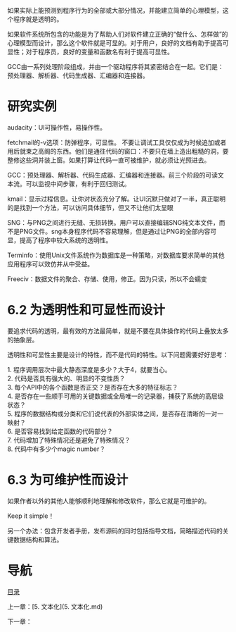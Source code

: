 如果实际上能预测到程序行为的全部或大部分情况，并能建立简单的心理模型，这个程序就是透明的。

如果软件系统所包含的功能是为了帮助人们对软件建立正确的“做什么、怎样做”的心理模型而设计，那么这个软件就是可显的。对于用户，良好的文档有助于提高可显性；对于程序员，良好的变量和函数名有利于提高可显性。

GCC由一系列处理阶段组成，并由一个驱动程序将其紧密结合在一起。它们是：预处理器、解析器、代码生成器、汇编器和连接器。

# 研究实例
audacity：UI可操作性，易操作性。

fetchmail的-v选项：防弹程序，可显性。
不要让调试工具仅仅成为时候追加或者用后就束之高阁的东西。他们是通往代码的窗口：不要只在墙上造出粗糙的洞，要整修这些洞并装上窗。如果打算让代码一直可被维护，就必须让光照进去。

GCC：预处理器、解析器、代码生成器、汇编器和连接器。前三个阶段的可读文本流。可以监视中间步骤，有利于回归测试。

kmail：显示过程信息。让你对状态充分了解。让UI沉默只做对了一半，真正聪明的是找到一个方法，可以访问具体细节，但又不让他们太显眼

SNG：与PNG之间进行无缝、无损转换。用户可以直接编辑SNG纯文本文件，而不是PNG文件。sng本身程序代码不容易理解，但是通过让PNG的全部内容可显，提高了程序中较大系统的透明性。

Terminfo：使用Unix文件系统作为数据库是一种策略，对数据库要求简单的其他应用程序可以效仿并从中受益。

Freeciv：数据文件的聚合、存储、使用，修正。因为只读，所以不会蠕变

# 6.2 为透明性和可显性而设计

要追求代码的透明，最有效的方法最简单，就是不要在具体操作的代码上叠放太多的抽象层。

透明性和可显性主要是设计的特性，而不是代码的特性。以下问题需要好好思考：

1. 程序调用层次中最大静态深度是多少？大于4，就要当心。  
2. 代码是否具有强大的、明显的不变性质？  
3. 每个API中的各个函数是否正交？是否存在大多的特征标志？  
4. 是否存在一些顺手可用的关键数据或全局唯一的记录器，捕获了系统的高层级状态？  
5. 程序的数据结构或分类和它们说代表的外部实体之间，是否存在清晰的一对一映射？  
6. 是否容易找到给定函数的代码部分？  
7. 代码增加了特殊情况还是避免了特殊情况？  
8. 代码中有多少个magic number？  

# 6.3 为可维护性而设计
如果作者以外的其他人能够顺利地理解和修改软件，那么它就是可维护的。

Keep it simple！

另一个办法：包含开发者手册，发布源码的同时包括指导文档，简略描述代码的关键数据结构和算法。

# 导航

[目录](README.md)

上一章：[5. 文本化](5. 文本化.md)

下一章：
